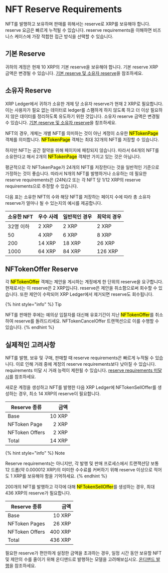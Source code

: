 # NFT Reserve Requirements

NFT를 발행하고 보유하며 판매를 위해서는 reserve로 XRP를 보유해야 합니다. reserve 요금은 빠르게 누적될 수 있습니다. reserve requirements을 이해하면 비즈니스 케이스에 가장 적합한 접근 방식을 선택할 수 있습니다.

## 기본 Reserve

귀하의 계정은 현재 10 XRP의 기본 reserve을 보유해야 합니다. 기본 reserve XRP 금액은 변경될 수 있습니다. [기본 reserve 및 소유자 reserve](../../undefined-2/undefined/reserves.md)을 참조하세요.

## 소유자 Reserve&#x20;

XRP Ledger에서 귀하가 소유한 개체 당 소유자 reserve가 현재 2 XRP로 필요합니다. 이는 사용자가 필요 없는 데이터로 ledger를 스팸하게 하지 않도록 하고 더 이상 필요하지 않은 데이터를 정리하도록 유도하기 위한 것입니다. 소유자 reserve 금액은 변경될 수 있습니다. [기본 reserve 및 소유자 reserve](../../undefined-2/undefined/reserves.md)을 참조하세요.

NFT의 경우, 개체는 개별 NFT를 의미하는 것이 아닌 계정이 소유한 <mark style="background-color:yellow;">NFTokenPage</mark> 객체를 의미합니다. <mark style="background-color:yellow;">NFTokenPage</mark> 객체는 최대 32개의 NFT를 저장할 수 있습니다.

하지만 NFT는 공간 절약을 위해 페이지에 패킹되지 않습니다. 따라서 64개의 NFT를 소유한다고 해서 2개의 <mark style="background-color:yellow;">NFTokenPage</mark> 객체만 가지고 있는 것은 아닙니다.

평균적으로 각 NFTokenPage가 24개의 NFT를 저장한다는 것을 일반적인 기준으로 가정하는 것이 좋습니다. 따라서 N개의 NFT를 발행하거나 소유하는 데 필요한 reserve requirements은 (24N)/2 또는 각 NFT 당 1/12 XRP의 reserve requirements으로 추정할 수 있습니다.

다음 표는 소유한 NFT의 수와 해당 NFT를 저장하는 페이지 수에 따라 총 소유자 reserve가 얼마나 될 수 있는지의 예시를 제공합니다.

| 소유한 NFT | 우수 사례  | 일반적인 경우 | 최악의 경우  |
| ------- | ------ | ------- | ------- |
| 32명 이하  | 2 XRP  | 2 XRP   | 2 XRP   |
| 50      | 4 XRP  | 6 XRP   | 8 XRP   |
| 200     | 14 XRP | 18 XRP  | 26 XRP  |
| 1000    | 64 XRP | 84 XRP  | 126 XRP |

## NFTokenOffer Reserve&#x20;

각 <mark style="background-color:yellow;">NFTokenOffer</mark> 객체는 제안을 게시하는 계정에게 한 단위의 reserve을 요구합니다. 현재로서는 이 reserve은 2 XRP입니다. reserve은 제안을 취소함으로써 회수할 수 있습니다. 또한 제안이 수락되어 XRP Ledger에서 제거되면 reserve도 회수됩니다.

{% hint style="info" %}
Tip

NFT를 판매한 후에는 예의상 입찰자를 대신해 유효기간이 지난 <mark style="background-color:yellow;">NFTokenOffer</mark>를 취소하여 reserve를 돌려드리세요. NFTokenCancelOffer 트랜잭션으로 이를 수행할 수 있습니다.
{% endhint %}

## 실제적인 고려사항

NFT를 발행, 보유 및 구매, 판매할 때 reserve requirements은 빠르게 누적될 수 있습니다. 이로 인해 거래 중에 계정의 reserve requirements보다 낮아질 수 있습니다. requirements 미달 시 거래 능력이 제한될 수 있습니다. [reserve requirements 미달 시](../../undefined-2/undefined/reserves.md)를 참조하세요.

새로운 계정을 생성하고 NFT를 발행한 다음 XRP Ledger에 NFTokenSellOffer를 생성하는 경우, 최소 14 XRP의 reserve이 필요합니다.

| Reserve 종류     |     금액 |
| -------------- | -----: |
| Base           | 10 XRP |
| NFToken Page   |  2 XRP |
| NFToken Offers |  2 XRP |
| Total          | 14 XRP |

{% hint style="info" %}
Note

Reserve requirements는 아니지만, 각 발행 및 판매 프로세스에서 트랜잭션당 보통 12 드롭(약 0.000012 XRP)의 미미한 수수료를 커버하기 위해 reserve 이상으로 적어도 1 XRP를 보유해야 함을 기억하세요.
{% endhint %}

200개의 NFT를 발행하고 각각에 대해 <mark style="background-color:yellow;">NFTokenSellOffer</mark>를 생성하는 경우, 최대 436 XRP의 reserve가 필요합니다.

| Reserve 종류     |      금액 |
| -------------- | ------: |
| Base           |  10 XRP |
| NFToken Pages  |  26 XRP |
| NFToken Offers | 400 XRP |
| Total          | 436 XRP |

필요한 reserve가 편안하게 설정한 금액을 초과하는 경우, 일정 시간 동안 보유할 NFT 및 제안의 수를 줄이기 위해 온디맨드로 발행하는 모델을 고려해보십시오. [온디맨드 발행](undefined.md)을 참조하세요.

&#x20;
